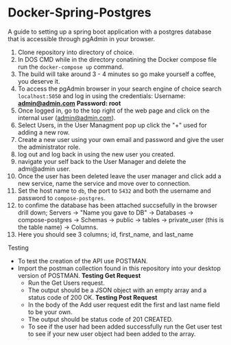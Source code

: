 # Docker-Spring-Postgres
A guide to setting up a spring boot application with a postgres database that is accessible through pgAdmin in your browser. 

1. Clone repository into directory of choice.
2. In DOS CMD while in the directory conatining the Docker compose file run the `docker-compose up` command.
3. The build will take around 3 - 4 minutes so go make yourself a coffee, you deserve it.
4. To access the pgAdmin browser in your search engine of choice search `localhost:5050` and log in using the credentials: Username: **admin@admin.com** **Password: root**
5. Once logged in, go to the top right of the web page and click on the internal user (admin@admin.com).
6. Select Users, in the User Managment pop up click the "+" used for adding a new row.
7. Create a new user using your own email and password and give the user the administrator role.
8. log out and log back in using the new user you created.
9. navigate your self back to the User Manager and delete the admi@admin user. 
10. Once the user has been deleted leave the user manager and click add a new service, name the service and move over to connection.
11. Set the host name to `db`, the port to `5432` and both the username and password to `compose-postgres`.
12. to confime the database has been attached succsefully in the browser drill down; Servers -> "Name you gave to DB" -> Databases -> compose-postgres ->  Schemas -> public -> tables -> private_user (this is the table name) -> Columns. 
13. Here you should see 3 columns; id, first_name, and last_name 

Testing 
* To test the creation of the API use POSTMAN.
* Import the postman collection found in this repository into your desktop version of POSTMAN.
**Testing Get Request**
    * Run the Get Users request.
    * The output should be a JSON object with an empty array and a status code of 200 OK.
**Testing Post Request**
    * In the body of the Add user request edit the first and last name field to be your own.
    * The output should be status code of 201 CREATED.
    * To see if the user had been added successfully run the Get user test to see if your new user object had been added to the array.
